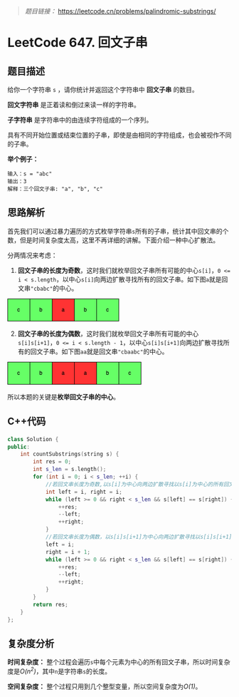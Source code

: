 > *题目链接：* https://leetcode.cn/problems/palindromic-substrings/

# LeetCode 647. 回文子串

## 题目描述

给你一个字符串 `s` ，请你统计并返回这个字符串中 **回文子串** 的数目。

**回文字符串** 是正着读和倒过来读一样的字符串。

**子字符串** 是字符串中的由连续字符组成的一个序列。

具有不同开始位置或结束位置的子串，即使是由相同的字符组成，也会被视作不同的子串。

**举个例子：**

```
输入：s = "abc"
输出：3
解释：三个回文子串: "a", "b", "c"
```

## 思路解析

首先我们可以通过暴力遍历的方式枚举字符串`s`所有的子串，统计其中回文串的个数，但是时间复杂度太高，这里不再详细的讲解。下面介绍一种中心扩散法。

分两情况来考虑：

1. **回文子串的长度为奇数**，这时我们就枚举回文子串所有可能的中心`s[i]`，`0 <= i < s.length`，以中心`s[i]`向两边扩散寻找所有的回文子串。如下图`a`就是回文串`"cbabc"`的中心。

![](../../pic/lc-0005-01.png)

2. **回文子串的长度为偶数**，这时我们就枚举回文子串所有可能的中心`s[i]s[i+1]`，`0 <= i < s.length - 1`，以中心`s[i]s[i+1]`向两边扩散寻找所有的回文子串。如下图`aa`就是回文串`"cbaabc"`的中心。

![](../../pic/lc-0005-02.png)

所以本题的关键是**枚举回文子串的中心**。

## C++代码

```cpp
class Solution {
public:
    int countSubstrings(string s) {
        int res = 0;
        int s_len = s.length();
        for (int i = 0; i < s_len; ++i) {
            //若回文串长度为奇数,以s[i]为中心向两边扩散寻找以s[i]为中心的所有回文子串
            int left = i, right = i;
            while (left >= 0 && right < s_len && s[left] == s[right]) {
                ++res;
                --left;
                ++right;
            }
            //若回文串长度为偶数，以s[i]s[i+1]为中心向两边扩散寻找以s[i]s[i+1]为中心的所有回文子串
            left = i;
            right = i + 1;
            while (left >= 0 && right < s_len && s[left] == s[right]) {
                ++res;
                --left;
                ++right;
            }
        }
        return res;
    }
};
```

## 复杂度分析

**时间复杂度：** 整个过程会遍历`s`中每个元素为中心的所有回文子串，所以时间复杂度是*O(n<sup>2</sup>)*，其中`n`是字符串`s`的长度。

**空间复杂度：** 整个过程只用到几个整型变量，所以空间复杂度为*O(1)*。

